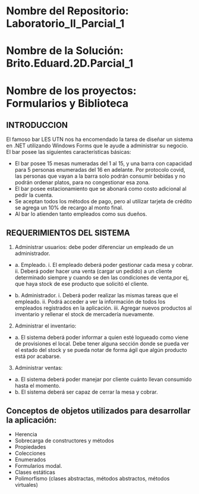 # Nombre del Repositorio: Laboratorio_II_Parcial_1

# Nombre de la Solución: Brito.Eduard.2D.Parcial_1

# Nombre de los proyectos: Formularios y Biblioteca

## INTRODUCCION

El famoso bar LES UTN nos ha encomendado la tarea de diseñar un sistema en .NET utilizando
Windows Forms que le ayude a administrar su negocio.
El bar posee las siguientes características básicas:

* El bar posee 15 mesas numeradas del 1 al 15, y una barra con capacidad para 5 personas
enumeradas del 16 en adelante. Por protocolo covid, las personas que vayan a la barra solo
podrán consumir bebidas y no podrán ordenar platos, para no congestionar esa zona.
* El bar posee estacionamiento que se abonará como costo adicional al pedir la cuenta.
* Se aceptan todos los métodos de pago, pero al utilizar tarjeta de crédito se agrega un 10%
de recargo al monto final.
* Al bar lo atienden tanto empleados como sus dueños.

## REQUERIMIENTOS DEL SISTEMA

1. Administrar usuarios: debe poder diferenciar un empleado de un administrador.

  * a. Empleado.
    i. El empleado deberá poder gestionar cada mesa y cobrar.
    ii. Deberá poder hacer una venta (cargar un pedido) a un cliente determinado siempre y cuando se den 
    las condiciones de venta,por ej, que haya stock de ese producto que solicitó el cliente.

  * b. Administrador.
    i. Deberá poder realizar las mismas tareas que el empleado.
    ii. Podrá acceder a ver la información de todos los empleados registrados en la aplicación.
    iii. Agregar nuevos productos al inventario y rellenar el stock de mercadería nuevamente.
    
2. Administrar el inventario:

  * a. El sistema deberá poder informar a quien esté logueado como viene de provisiones
     el local. Debe tener alguna sección donde se pueda ver el estado del stock y se
     pueda notar de forma ágil que algún producto está por acabarse.
     
3. Administrar ventas:

  * a. El sistema deberá poder manejar por cliente cuánto llevan consumido hasta el
     momento.
  * b. El sistema deberá ser capaz de cerrar la mesa y cobrar.
  
  ## Conceptos de objetos utilizados para desarrollar la aplicación:
  
  * Herencia
  * Sobrecarga de constructores y métodos
  * Propiedades
  * Colecciones
  * Enumerados
  * Formularios modal.
  * Clases estáticas 
  * Polimorfismo (clases abstractas, métodos abstractos, métodos virtuales)
  
  
